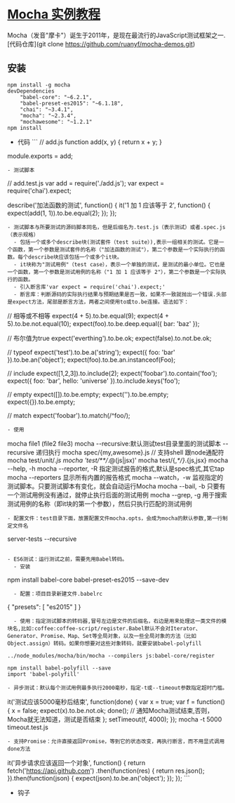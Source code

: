 # [Mocha 实例教程](http://www.ruanyifeng.com/blog/2015/12/a-mocha-tutorial-of-examples.html)

Mocha（发音"摩卡"）诞生于2011年，是现在最流行的JavaScript测试框架之一.[代码仓库](git clone https://github.com/ruanyf/mocha-demos.git)

## 安装

```
npm install -g mocha
devDependencies
    "babel-core": "~6.2.1",
    "babel-preset-es2015": "~6.1.18",
    "chai": "~3.4.1",
    "mocha": "~2.3.4",
    "mochawesome": "~1.2.1"
npm install
```

- 代码 ``` // add.js function add(x, y) { return x + y; }

module.exports = add;

```
- 测试脚本
```

// add.test.js var add = require('./add.js'); var expect = require('chai').expect;

describe('加法函数的测试', function() { it('1 加 1 应该等于 2', function() { expect(add(1, 1)).to.be.equal(2); }); });

```
- 测试脚本与所要测试的源码脚本同名，但是后缀名为.test.js（表示测试）或者.spec.js（表示规格）
  - 包括一个或多个describe块(测试套件（test suite）),表示一组相关的测试。它是一个函数，第一个参数是测试套件的名称（"加法函数的测试"），第二个参数是一个实际执行的函数。每个describe块应该包括一个或多个it块。
  - it块称为"测试用例"（test case），表示一个单独的测试，是测试的最小单位。它也是一个函数，第一个参数是测试用例的名称（"1 加 1 应该等于 2"），第二个参数是一个实际执行的函数。
  - 引入断言库'var expect = require('chai').expect;'
  - 断言库：判断源码的实际执行结果与预期结果是否一致，如果不一致就抛出一个错误.头部是expect方法，尾部是断言方法，两者之间使用to或to.be连接。语法如下：
```

// 相等或不相等 expect(4 + 5).to.be.equal(9); expect(4 + 5).to.be.not.equal(10); expect(foo).to.be.deep.equal({ bar: 'baz' });

// 布尔值为true expect('everthing').to.be.ok; expect(false).to.not.be.ok;

// typeof expect('test').to.be.a('string'); expect({ foo: 'bar' }).to.be.an('object'); expect(foo).to.be.an.instanceof(Foo);

// include expect([1,2,3]).to.include(2); expect('foobar').to.contain('foo'); expect({ foo: 'bar', hello: 'universe' }).to.include.keys('foo');

// empty expect([]).to.be.empty; expect('').to.be.empty; expect({}).to.be.empty;

// match expect('foobar').to.match(/^foo/);

```
- 使用
```

mocha file1 (file2 file3) mocha --recursive:默认测试test目录里面的测试脚本 --recursive 递归执行 mocha spec/{my,awesome}.js // 支持shell 跟node通配符 mocha test/unit/_.js mocha 'test/**/_.@(js|jsx)' mocha test/{,_*/}_.{js,jsx} mocha --help, -h mocha --reporter, -R 指定测试报告的格式,默认是spec格式,其它tap mocha --reporters 显示所有内置的报告格式 mocha --watch，-w 监视指定的测试脚本。只要测试脚本有变化，就会自动运行Mocha mocha --bail, -b 只要有一个测试用例没有通过，就停止执行后面的测试用例 mocha --grep, -g 用于搜索测试用例的名称（即it块的第一个参数），然后只执行匹配的测试用例

```
- 配置文件：test目录下面，放置配置文件mocha.opts，会成为mocha的默认参数,第一行制定文件名
```

server-tests --recursive

```

- ES6测试：运行测试之前，需要先用Babel转码。
  - 安装
```

npm install babel-core babel-preset-es2015 --save-dev

```
  - 配置：项目目录新建文件.babelrc
```

{ "presets": [ "es2015" ] }

```
  - 使用：指定测试脚本的转码器,冒号左边是文件的后缀名，右边是用来处理这一类文件的模块名,比如:coffee:coffee-script/register.Babel默认不会对Iterator、Generator、Promise、Map、Set等全局对象，以及一些全局对象的方法（比如Object.assign）转码。如果你想要对这些对象转码，就要安装babel-polyfill
```

```
../node_modules/mocha/bin/mocha --compilers js:babel-core/register

npm install babel-polyfill --save
import 'babel-polyfill'
```

```
- 异步测试：默认每个测试用例最多执行2000毫秒，指定-t或--timeout参数指定超时门槛。
```

it('测试应该5000毫秒后结束', function(done) { var x = true; var f = function() { x = false; expect(x).to.be.not.ok; done(); // 通知Mocha测试结束,否则，Mocha就无法知道，测试是否结束 }; setTimeout(f, 4000); }); mocha -t 5000 timeout.test.js

```
- 支持Promise：允许直接返回Promise，等到它的状态改变，再执行断言，而不用显式调用done方法
```

it('异步请求应该返回一个对象', function() { return fetch('<https://api.github.com>') .then(function(res) { return res.json(); }).then(function(json) { expect(json).to.be.an('object'); }); }); ```

- 钩子
